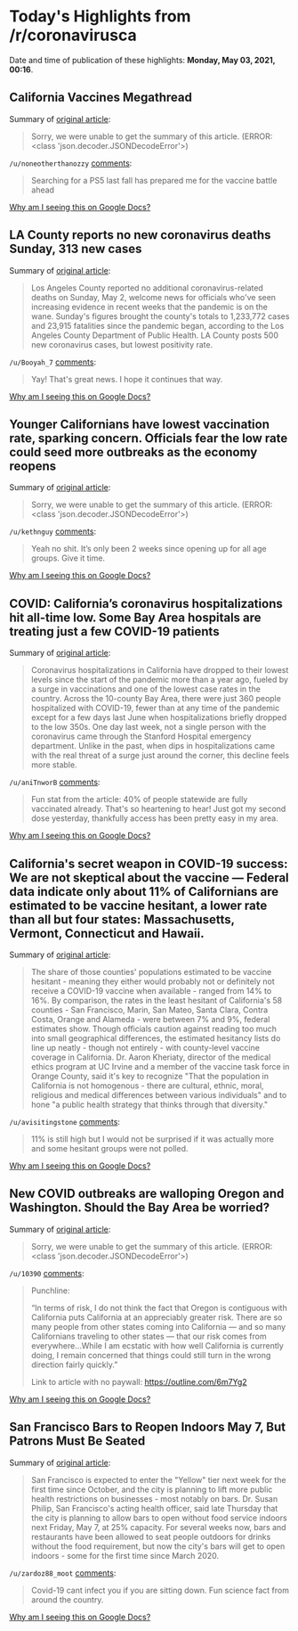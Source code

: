 # Today's Highlights from /r/coronavirusca

Date and time of publication of these highlights: **Monday, May 03, 2021, 00:16**.

## California Vaccines Megathread

Summary of [original article](https://www.reddit.com/r/CoronavirusCA/comments/l35yck/california_vaccines_megathread/):

> Sorry, we were unable to get the summary of this article. (ERROR: <class 'json.decoder.JSONDecodeError'>)

`/u/noneotherthanozzy` [comments](https://www.reddit.com/r/CoronavirusCA/comments/l35yck/california_vaccines_megathread/):

> Searching for a PS5 last fall has prepared me for the vaccine battle ahead

[Why am I seeing this on Google Docs?](https://docs.google.com/document/d/1Dc6We63vOXIZsc0op-Bt4abqkYjXzOigalQqFxmvvbM/edit?usp=sharing)

## LA County reports no new coronavirus deaths Sunday, 313 new cases

Summary of [original article](https://www.dailynews.com/2021/05/02/la-county-reports-no-new-coronavirus-deaths-sunday-313-new-cases):

> Los Angeles County reported no additional coronavirus-related deaths on Sunday, May 2, welcome news for officials who've seen increasing evidence in recent weeks that the pandemic is on the wane. Sunday's figures brought the county's totals to 1,233,772 cases and 23,915 fatalities since the pandemic began, according to the Los Angeles County Department of Public Health. LA County posts 500 new coronavirus cases, but lowest positivity rate.

`/u/Booyah_7` [comments](https://www.reddit.com/r/CoronavirusCA/comments/n3mqgk/la_county_reports_no_new_coronavirus_deaths/):

> Yay!  That's great news.  I hope it continues that way.

[Why am I seeing this on Google Docs?](https://docs.google.com/document/d/1Dc6We63vOXIZsc0op-Bt4abqkYjXzOigalQqFxmvvbM/edit?usp=sharing)

## Younger Californians have lowest vaccination rate, sparking concern. Officials fear the low rate could seed more outbreaks as the economy reopens

Summary of [original article](https://www.mercurynews.com/2021/04/30/younger-californians-have-lowest-vaccination-rate-sparking-concern/):

> Sorry, we were unable to get the summary of this article. (ERROR: <class 'json.decoder.JSONDecodeError'>)

`/u/kethnguy` [comments](https://www.reddit.com/r/CoronavirusCA/comments/n35uu7/younger_californians_have_lowest_vaccination_rate/):

> Yeah no shit. It’s only been 2 weeks since opening up for all age groups. Give it time.

[Why am I seeing this on Google Docs?](https://docs.google.com/document/d/1Dc6We63vOXIZsc0op-Bt4abqkYjXzOigalQqFxmvvbM/edit?usp=sharing)

## COVID: California’s coronavirus hospitalizations hit all-time low. Some Bay Area hospitals are treating just a few COVID-19 patients

Summary of [original article](https://www.eastbaytimes.com/2021/05/01/covid-californias-coronavirus-hospitalizations-hit-all-time-low/):

> Coronavirus hospitalizations in California have dropped to their lowest levels since the start of the pandemic more than a year ago, fueled by a surge in vaccinations and one of the lowest case rates in the country. Across the 10-county Bay Area, there were just 360 people hospitalized with COVID-19, fewer than at any time of the pandemic except for a few days last June when hospitalizations briefly dropped to the low 350s. One day last week, not a single person with the coronavirus came through the Stanford Hospital emergency department. Unlike in the past, when dips in hospitalizations came with the real threat of a surge just around the corner, this decline feels more stable.

`/u/aniTnworB` [comments](https://www.reddit.com/r/CoronavirusCA/comments/n2kp7c/covid_californias_coronavirus_hospitalizations/):

> Fun stat from the article: 40% of people statewide are fully vaccinated already. That's so heartening to hear! Just got my second dose yesterday, thankfully access has been pretty easy in my area.

[Why am I seeing this on Google Docs?](https://docs.google.com/document/d/1Dc6We63vOXIZsc0op-Bt4abqkYjXzOigalQqFxmvvbM/edit?usp=sharing)

## California's secret weapon in COVID-19 success: We are not skeptical about the vaccine — Federal data indicate only about 11% of Californians are estimated to be vaccine hesitant, a lower rate than all but four states: Massachusetts, Vermont, Connecticut and Hawaii.

Summary of [original article](https://www.latimes.com/california/story/2021-05-01/minimal-vaccine-hesitancy-fuels-californias-covid-recovery):

> The share of those counties' populations estimated to be vaccine hesitant - meaning they either would probably not or definitely not receive a COVID-19 vaccine when available - ranged from 14% to 16%. By comparison, the rates in the least hesitant of California's 58 counties - San Francisco, Marin, San Mateo, Santa Clara, Contra Costa, Orange and Alameda - were between 7% and 9%, federal estimates show. Though officials caution against reading too much into small geographical differences, the estimated hesitancy lists do line up neatly - though not entirely - with county-level vaccine coverage in California. Dr. Aaron Kheriaty, director of the medical ethics program at UC Irvine and a member of the vaccine task force in Orange County, said it's key to recognize "That the population in California is not homogenous - there are cultural, ethnic, moral, religious and medical differences between various individuals" and to hone "a public health strategy that thinks through that diversity."

`/u/avisitingstone` [comments](https://www.reddit.com/r/CoronavirusCA/comments/n2ntdm/californias_secret_weapon_in_covid19_success_we/):

> 11% is still high but I would not be surprised if it was actually more and some hesitant groups were not polled.

[Why am I seeing this on Google Docs?](https://docs.google.com/document/d/1Dc6We63vOXIZsc0op-Bt4abqkYjXzOigalQqFxmvvbM/edit?usp=sharing)

## New COVID outbreaks are walloping Oregon and Washington. Should the Bay Area be worried?

Summary of [original article](https://www.sfchronicle.com/local/article/As-COVID-cases-fall-in-California-new-outbreaks-16142794.php#photo-20934578):

> Sorry, we were unable to get the summary of this article. (ERROR: <class 'json.decoder.JSONDecodeError'>)

`/u/10390` [comments](https://www.reddit.com/r/CoronavirusCA/comments/n2o27s/new_covid_outbreaks_are_walloping_oregon_and/):

> Punchline:  
> 
> “In terms of risk, I do not think the fact that Oregon is contiguous with California puts California at an appreciably greater risk. There are so many people from other states coming into California — and so many Californians traveling to other states — that our risk comes from everywhere...While I am ecstatic with how well California is currently doing, I remain concerned that things could still turn in the wrong direction fairly quickly.”
> 
> Link to article with no paywall:  https://outline.com/6m7Yg2

[Why am I seeing this on Google Docs?](https://docs.google.com/document/d/1Dc6We63vOXIZsc0op-Bt4abqkYjXzOigalQqFxmvvbM/edit?usp=sharing)

## San Francisco Bars to Reopen Indoors May 7, But Patrons Must Be Seated

Summary of [original article](https://sfist.com/2021/04/30/san-francisco-bars-to-reopen-indoors/):

> San Francisco is expected to enter the "Yellow" tier next week for the first time since October, and the city is planning to lift more public health restrictions on businesses - most notably on bars. Dr. Susan Philip, San Francisco's acting health officer, said late Thursday that the city is planning to allow bars to open without food service indoors next Friday, May 7, at 25% capacity. For several weeks now, bars and restaurants have been allowed to seat people outdoors for drinks without the food requirement, but now the city's bars will get to open indoors - some for the first time since March 2020.

`/u/zardoz88_moot` [comments](https://www.reddit.com/r/CoronavirusCA/comments/n2lzbi/san_francisco_bars_to_reopen_indoors_may_7_but/):

> Covid-19 cant infect you if you are sitting down. Fun science fact from around the country. </s>

[Why am I seeing this on Google Docs?](https://docs.google.com/document/d/1Dc6We63vOXIZsc0op-Bt4abqkYjXzOigalQqFxmvvbM/edit?usp=sharing)

